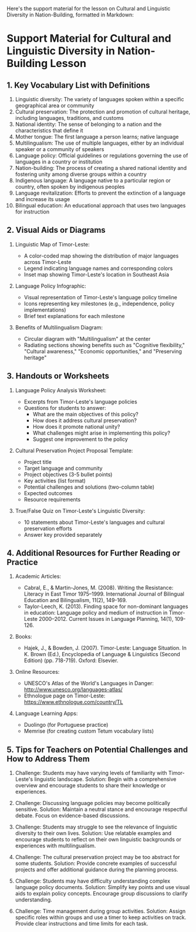 Here's the support material for the lesson on Cultural and Linguistic Diversity in Nation-Building, formatted in Markdown:

# Support Material for Cultural and Linguistic Diversity in Nation-Building Lesson

## 1. Key Vocabulary List with Definitions

1. Linguistic diversity: The variety of languages spoken within a specific geographical area or community
2. Cultural preservation: The protection and promotion of cultural heritage, including languages, traditions, and customs
3. National identity: The sense of belonging to a nation and the characteristics that define it
4. Mother tongue: The first language a person learns; native language
5. Multilingualism: The use of multiple languages, either by an individual speaker or a community of speakers
6. Language policy: Official guidelines or regulations governing the use of languages in a country or institution
7. Nation-building: The process of creating a shared national identity and fostering unity among diverse groups within a country
8. Indigenous language: A language native to a particular region or country, often spoken by indigenous peoples
9. Language revitalization: Efforts to prevent the extinction of a language and increase its usage
10. Bilingual education: An educational approach that uses two languages for instruction

## 2. Visual Aids or Diagrams

1. Linguistic Map of Timor-Leste:
   - A color-coded map showing the distribution of major languages across Timor-Leste
   - Legend indicating language names and corresponding colors
   - Inset map showing Timor-Leste's location in Southeast Asia

2. Language Policy Infographic:
   - Visual representation of Timor-Leste's language policy timeline
   - Icons representing key milestones (e.g., independence, policy implementations)
   - Brief text explanations for each milestone

3. Benefits of Multilingualism Diagram:
   - Circular diagram with "Multilingualism" at the center
   - Radiating sections showing benefits such as "Cognitive flexibility," "Cultural awareness," "Economic opportunities," and "Preserving heritage"

## 3. Handouts or Worksheets

1. Language Policy Analysis Worksheet:
   - Excerpts from Timor-Leste's language policies
   - Questions for students to answer:
     * What are the main objectives of this policy?
     * How does it address cultural preservation?
     * How does it promote national unity?
     * What challenges might arise in implementing this policy?
     * Suggest one improvement to the policy

2. Cultural Preservation Project Proposal Template:
   - Project title
   - Target language and community
   - Project objectives (3-5 bullet points)
   - Key activities (list format)
   - Potential challenges and solutions (two-column table)
   - Expected outcomes
   - Resource requirements

3. True/False Quiz on Timor-Leste's Linguistic Diversity:
   - 10 statements about Timor-Leste's languages and cultural preservation efforts
   - Answer key provided separately

## 4. Additional Resources for Further Reading or Practice

1. Academic Articles:
   - Cabral, E., & Martin-Jones, M. (2008). Writing the Resistance: Literacy in East Timor 1975–1999. International Journal of Bilingual Education and Bilingualism, 11(2), 149-169.
   - Taylor-Leech, K. (2013). Finding space for non-dominant languages in education: Language policy and medium of instruction in Timor-Leste 2000–2012. Current Issues in Language Planning, 14(1), 109-126.

2. Books:
   - Hajek, J., & Bowden, J. (2007). Timor-Leste: Language Situation. In K. Brown (Ed.), Encyclopedia of Language & Linguistics (Second Edition) (pp. 718-719). Oxford: Elsevier.

3. Online Resources:
   - UNESCO's Atlas of the World's Languages in Danger: http://www.unesco.org/languages-atlas/
   - Ethnologue page on Timor-Leste: https://www.ethnologue.com/country/TL

4. Language Learning Apps:
   - Duolingo (for Portuguese practice)
   - Memrise (for creating custom Tetum vocabulary lists)

## 5. Tips for Teachers on Potential Challenges and How to Address Them

1. Challenge: Students may have varying levels of familiarity with Timor-Leste's linguistic landscape.
   Solution: Begin with a comprehensive overview and encourage students to share their knowledge or experiences.

2. Challenge: Discussing language policies may become politically sensitive.
   Solution: Maintain a neutral stance and encourage respectful debate. Focus on evidence-based discussions.

3. Challenge: Students may struggle to see the relevance of linguistic diversity to their own lives.
   Solution: Use relatable examples and encourage students to reflect on their own linguistic backgrounds or experiences with multilingualism.

4. Challenge: The cultural preservation project may be too abstract for some students.
   Solution: Provide concrete examples of successful projects and offer additional guidance during the planning process.

5. Challenge: Students may have difficulty understanding complex language policy documents.
   Solution: Simplify key points and use visual aids to explain policy concepts. Encourage group discussions to clarify understanding.

6. Challenge: Time management during group activities.
   Solution: Assign specific roles within groups and use a timer to keep activities on track. Provide clear instructions and time limits for each task.